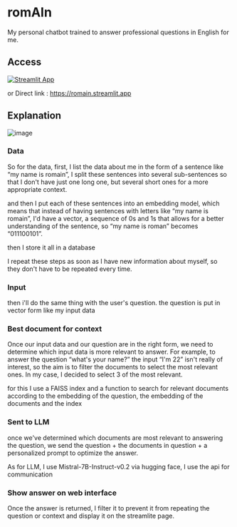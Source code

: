 # romAIn
My personal chatbot trained to answer professional questions in English for me.

## Access

[![Streamlit App](https://static.streamlit.io/badges/streamlit_badge_black_white.svg)](https://romain.streamlit.app)

or Direct link : https://romain.streamlit.app

## Explanation
![image](https://github.com/user-attachments/assets/3108ab0d-acb9-443b-9520-78b69aea7037)


### Data 
So for the data, first, I list the data about me in the form of a sentence like “my name is romain”, I split these sentences into several sub-sentences so that I don't have just one long one, but several short ones for a more appropriate context.

and then I put each of these sentences into an embedding model, which means that instead of having sentences with letters like “my name is romain”, I'd have a vector, a sequence of 0s and 1s that allows for a better understanding of the sentence, so “my name is roman” becomes “011100101”.

then I store it all in a database

I repeat these steps as soon as I have new information about myself, so they don't have to be repeated every time.


### Input
then i'll do the same thing with the user's question. the question is put in vector form like my input data


### Best document for context
Once our input data and our question are in the right form, we need to determine which input data is more relevant to answer. For example, to answer the question “what's your name?” the input “I'm 22” isn't really of interest, so the aim is to filter the documents to select the most relevant ones. In my case, I decided to select 3 of the most relevant.

for this I use a FAISS index and a function to search for relevant documents according to the embedding of the question, the embedding of the documents and the index


### Sent to LLM
once we've determined which documents are most relevant to answering the question, we send the question + the documents in question + a personalized prompt to optimize the answer. 

As for LLM, I use Mistral-7B-Instruct-v0.2 via hugging face, I use the api for communication

### Show answer on web interface
Once the answer is returned, I filter it to prevent it from repeating the question or context and display it on the streamlite page.




